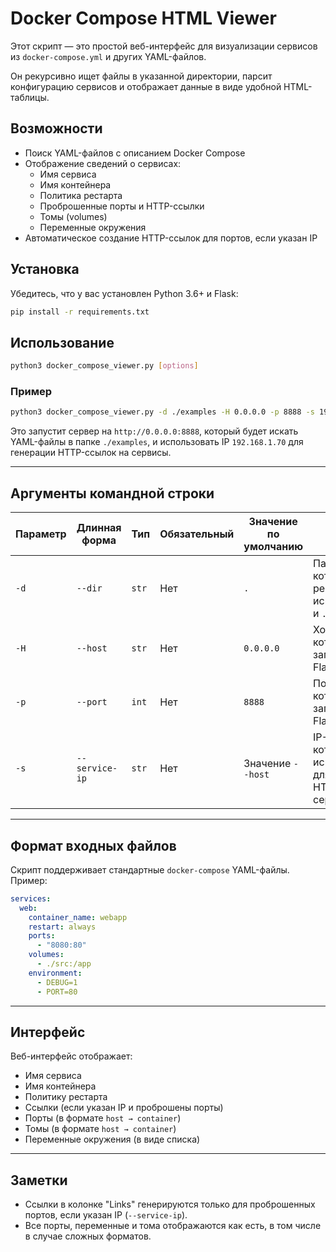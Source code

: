 # Docker Compose HTML Viewer

Этот скрипт — это простой веб-интерфейс для визуализации сервисов из `docker-compose.yml` и других YAML-файлов. 

Он рекурсивно ищет файлы в указанной директории, парсит конфигурацию сервисов и отображает данные в виде удобной HTML-таблицы.

## Возможности

- Поиск YAML-файлов с описанием Docker Compose
- Отображение сведений о сервисах:
  - Имя сервиса
  - Имя контейнера
  - Политика рестарта
  - Проброшенные порты и HTTP-ссылки
  - Томы (volumes)
  - Переменные окружения
- Автоматическое создание HTTP-ссылок для портов, если указан IP

## Установка

Убедитесь, что у вас установлен Python 3.6+ и Flask:

```bash
pip install -r requirements.txt
```

## Использование

```bash
python3 docker_compose_viewer.py [options]
```

### Пример

```bash
python3 docker_compose_viewer.py -d ./examples -H 0.0.0.0 -p 8888 -s 192.168.1.70
```

Это запустит сервер на `http://0.0.0.0:8888`, который будет искать YAML-файлы в папке `./examples`, и использовать IP `192.168.1.70` для генерации HTTP-ссылок на сервисы.

---

## Аргументы командной строки

| Параметр        | Длинная форма    | Тип      | Обязательный | Значение по умолчанию | Описание |
|----------------|------------------|----------|---------------|------------------------|----------|
| `-d`           | `--dir`          | `str`    | Нет           | `.`                    | Папка, в которой будут рекурсивно искаться `.yaml` и `.yml` файлы |
| `-H`           | `--host`         | `str`    | Нет           | `0.0.0.0`              | Хост, на котором запустить Flask-сервер |
| `-p`           | `--port`         | `int`    | Нет           | `8888`                 | Порт, на котором запустить Flask-сервер |
| `-s`           | `--service-ip`   | `str`    | Нет           | Значение `--host`      | IP-адрес, который будет использоваться для генерации HTTP-ссылок к сервисам |

---

## Формат входных файлов

Скрипт поддерживает стандартные `docker-compose` YAML-файлы. Пример:

```yaml
services:
  web:
    container_name: webapp
    restart: always
    ports:
      - "8080:80"
    volumes:
      - ./src:/app
    environment:
      - DEBUG=1
      - PORT=80
```

---

## Интерфейс

Веб-интерфейс отображает:

- Имя сервиса
- Имя контейнера
- Политику рестарта
- Ссылки (если указан IP и проброшены порты)
- Порты (в формате `host → container`)
- Томы (в формате `host → container`)
- Переменные окружения (в виде списка)

---

## Заметки

- Ссылки в колонке "Links" генерируются только для проброшенных портов, если указан IP (`--service-ip`).
- Все порты, переменные и тома отображаются как есть, в том числе в случае сложных форматов.